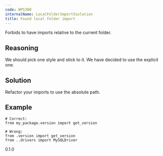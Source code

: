 ```yaml
---
code: WPS300
internalName: LocalFolderImportViolation
title: Found local folder import
---
```


Forbids to have imports relative to the current folder.

## Reasoning
We should pick one style and stick to it. We have decided to use the
explicit one.

## Solution
Refactor your imports to use the absolute path.

## Example

    # Correct:
    from my_package.version import get_version
    
    # Wrong:
    from .version import get_version
    from ..drivers import MySQLDriver

<div class="versionadded">

0.1.0

</div>